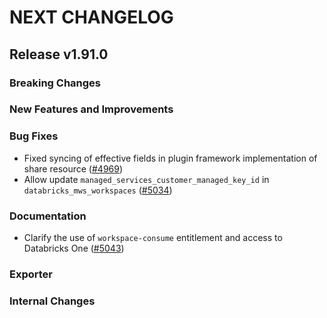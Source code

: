 # NEXT CHANGELOG

## Release v1.91.0

### Breaking Changes

### New Features and Improvements

### Bug Fixes

* Fixed syncing of effective fields in plugin framework implementation of share resource ([#4969](https://github.com/databricks/terraform-provider-databricks/pull/4969))
* Allow update `managed_services_customer_managed_key_id` in `databricks_mws_workspaces` ([#5034](https://github.com/databricks/terraform-provider-databricks/pull/5034))

### Documentation

* Clarify the use of `workspace-consume` entitlement and access to Databricks One ([#5043](https://github.com/databricks/terraform-provider-databricks/pull/5043))

### Exporter

### Internal Changes
